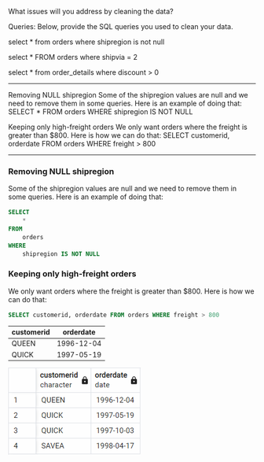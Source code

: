 What issues will you address by cleaning the data?





Queries:
Below, provide the SQL queries you used to clean your data.


select * from orders where shipregion is not null

select * FROM orders where shipvia = 2

select * from order_details where discount > 0

---

Removing NULL shipregion
Some of the shipregion values are null and we need to remove them in some queries. Here is an example of doing that:
SELECT
	*
FROM
	orders
WHERE
	shipregion IS NOT NULL
	
Keeping only high-freight orders
We only want orders where the freight is greater than $800. Here is how we can do that:
SELECT customerid, orderdate FROM orders WHERE freight > 800

---

### Removing NULL shipregion
Some of the shipregion values are null and we need to remove them in some queries. Here is an example of doing that:

```sql
SELECT
	*
FROM
	orders
WHERE
	shipregion IS NOT NULL
```

### Keeping only high-freight orders
We only want orders where the freight is greater than $800. Here is how we can do that:

```sql
SELECT customerid, orderdate FROM orders WHERE freight > 800
```

| customerid | orderdate |
|-|-|
| QUEEN | 1996-12-04 |
| QUICK | 1997-05-19 |

![high freight orders](images/high_freight_orders.png)